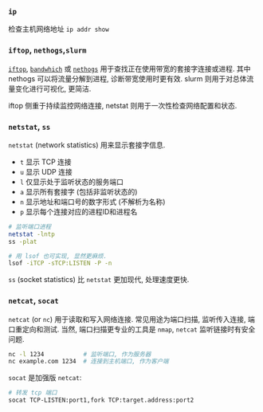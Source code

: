 ### `ip`

检查主机网络地址 `ip addr show`

### `iftop`, `nethogs`,`slurm`

[`iftop`](http://www.ex-parrot.com/~pdw/iftop/), [`bandwhich`](https://github.com/imsnif/bandwhich) 或 [`nethogs`](https://github.com/raboof/nethogs) 用于查找正在使用带宽的套接字连接或进程. 其中 nethogs 可以将流量分解到进程, 诊断带宽使用时更有效. slurm 则用于对总体流量变化进行可视化, 更简洁.

iftop 侧重于持续监控网络连接, netstat 则用于一次性检查网络配置和状态.

### `netstat`, `ss`

`netstat` (network statistics) 用来显示套接字信息.

- `t` 显示 TCP 连接
- `u` 显示 UDP 连接
- `l` 仅显示处于监听状态的服务端口
- `a` 显示所有套接字 (包括非监听状态的)
- `n` 显示地址和端口号的数字形式 (不解析为名称)
- `p` 显示每个连接对应的进程ID和进程名

```bash
# 监听端口进程
netstat -lntp
ss -plat

# 用 lsof 也可实现, 显然更麻烦.
lsof -iTCP -sTCP:LISTEN -P -n
```

`ss` (socket statistics) 比 `netstat` 更加现代, 处理速度更快.

### `netcat`, `socat`

`netcat` (or `nc`) 用于读取和写入网络连接. 常见用途为端口扫描, 监听传入连接, 端口重定向和测试. 当然, 端口扫描更专业的工具是 `nmap`, `netcat` 监听链接时有安全问题.

```sh
nc -l 1234           # 监听端口, 作为服务器
nc example.com 1234  # 连接到主机端口, 作为客户端
```

`socat` 是加强版 `netcat`:

```sh
# 转发 tcp 端口
socat TCP-LISTEN:port1,fork TCP:target.address:port2
```